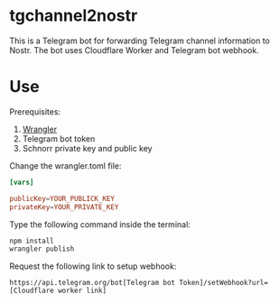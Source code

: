 # tgchannel2nostr

This is a Telegram bot for forwarding Telegram channel information to Nostr. The bot uses Cloudflare Worker and Telegram bot webhook.

# Use

Prerequisites:

1. [Wrangler](https://developers.cloudflare.com/workers/wrangler/)
1. Telegram bot token
1. Schnorr private key and public key

Change the wrangler.toml file:

```toml
[vars]

publicKey=YOUR_PUBLICK_KEY
privateKey=YOUR_PRIVATE_KEY
```

Type the following command inside the terminal:

```bash
npm install
wrangler publish
```

Request the following link to setup webhook:
```
https://api.telegram.org/bot[Telegram bot Token]/setWebhook?url=[Cloudflare worker link]
```

